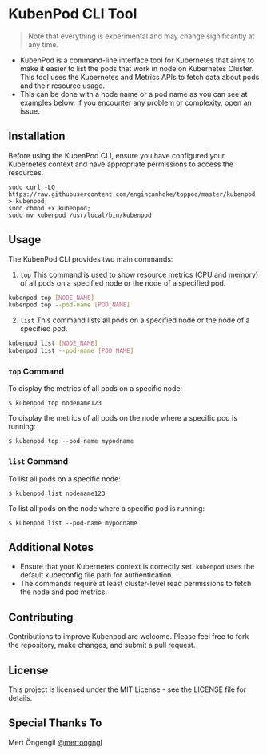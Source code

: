 # KubenPod CLI Tool
> Note that everything is experimental and may change significantly at any time.

- KubenPod is a command-line interface tool for Kubernetes that aims to make it easier to list the pods that work in node on Kubernetes Cluster. This tool uses the Kubernetes and Metrics APIs to fetch data about pods and their resource usage.
- This can be done with a node name or a pod name as you can see at examples below.
If you encounter any problem or complexity, open an issue.

## Installation
Before using the KubenPod CLI, ensure you have configured your Kubernetes context and have appropriate permissions to access the resources.
```
sudo curl -LO https://raw.githubusercontent.com/engincanhoke/toppod/master/kubenpod > kubenpod;
sudo chmod +x kubenpod;
sudo mv kubenpod /usr/local/bin/kubenpod
```

## Usage
The KubenPod CLI provides two main commands:
1. `top` This command is used to show resource metrics (CPU and memory) of all pods on a specified node or the node of a specified pod.
```bash
kubenpod top [NODE_NAME]
kubenpod top --pod-name [POD_NAME]
```
2. `list` This command lists all pods on a specified node or the node of a specified pod.
```bash
kubenpod list [NODE_NAME]
kubenpod list --pod-name [POD_NAME]
```

### `top` Command
To display the metrics of all pods on a specific node:
```
$ kubenpod top nodename123
```
To display the metrics of all pods on the node where a specific pod is running:
```
$ kubenpod top --pod-name mypodname
```

### `list` Command
To list all pods on a specific node:
```
$ kubenpod list nodename123
```
To list all pods on the node where a specific pod is running:
```
$ kubenpod list --pod-name mypodname
```

## Additional Notes
- Ensure that your Kubernetes context is correctly set. `kubenpod` uses the default kubeconfig file path for authentication.
- The commands require at least cluster-level read permissions to fetch the node and pod metrics.

## Contributing
Contributions to improve Kubenpod are welcome. Please feel free to fork the repository, make changes, and submit a pull request.

## License
This project is licensed under the MIT License - see the LICENSE file for details.

## Special Thanks To
Mert Öngengil [@mertongngl](http://github.com/mertongngl)